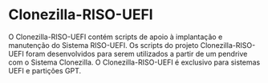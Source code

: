 # Clonezilla-RISO-UEFI

O Clonezilla-RISO-UEFI contém scripts de apoio à implantação e manutenção do Sistema RISO-UEFI.
Os scripts do projeto Clonezilla-RISO-UEFI foram desenvolvidos para serem utilizados a partir de um pendrive com o Sistema Clonezilla.
O Clonezilla-RISO-UEFI é exclusivo para sistemas UEFI e partições GPT.
